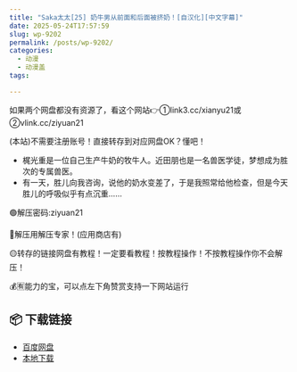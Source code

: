 ```yaml
---
title: "Saka太太[25] 奶牛男从前面和后面被挤奶！[自汉化][中文字幕]"
date: 2025-05-24T17:57:59
slug: wp-9202
permalink: /posts/wp-9202/
categories:
  - 动漫
  - 动漫盖
tags:

---
```


如果两个网盘都没有资源了，看这个网站👉①link3.cc/xianyu21或②vlink.cc/ziyuan21

(本站)不需要注册账号！直接转存到对应网盘OK？懂吧！

*   梶光重是一位自己生产牛奶的牧牛人。近田朋也是一名兽医学徒，梦想成为胜次的专属兽医。
*   有一天，胜儿向我咨询，说他的奶水变差了，于是我照常给他检查，但是今天胜儿的呼吸似乎有点沉重……

🟢解压密码:ziyuan21

🔵解压用解压专家！(应用商店有)

🟡转存的链接网盘有教程！一定要看教程！按教程操作！不按教程操作你不会解压！

💰🈶能力的宝，可以点左下角赞赏支持一下网站运行

## 📦 下载链接
- [百度网盘](https://blziyuan21.com/pay-download/9202?key=d362de72c2&down_id=0)
- [本地下载](https://blziyuan21.com/pay-download/9202?key=d362de72c2&down_id=1)

